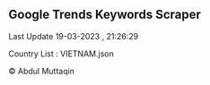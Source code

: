 

## Google Trends Keywords Scraper 
 
Last Update 19-03-2023 , 21:26:29

Country List :
VIETNAM.json



© Abdul Muttaqin 
